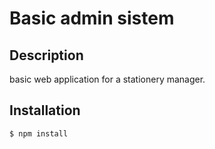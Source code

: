 
# Basic admin sistem

## Description

basic web application for a stationery manager.

## Installation

```bash
$ npm install
```